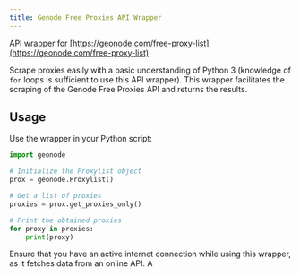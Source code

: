 ```yaml
---
title: Genode Free Proxies API Wrapper
---
```


API wrapper for [https://geonode.com/free-proxy-list](https://geonode.com/free-proxy-list)

Scrape proxies easily with a basic understanding of Python 3 (knowledge of `for` loops is sufficient to use this API wrapper). This wrapper facilitates the scraping of the Genode Free Proxies API and returns the results.

## Usage

Use the wrapper in your Python script:

```python
import geonode

# Initialize the Proxylist object
prox = geonode.Proxylist()

# Get a list of proxies
proxies = prox.get_proxies_only()

# Print the obtained proxies
for proxy in proxies:
    print(proxy)
```

Ensure that you have an active internet connection while using this wrapper, as it fetches data from an online API. A

